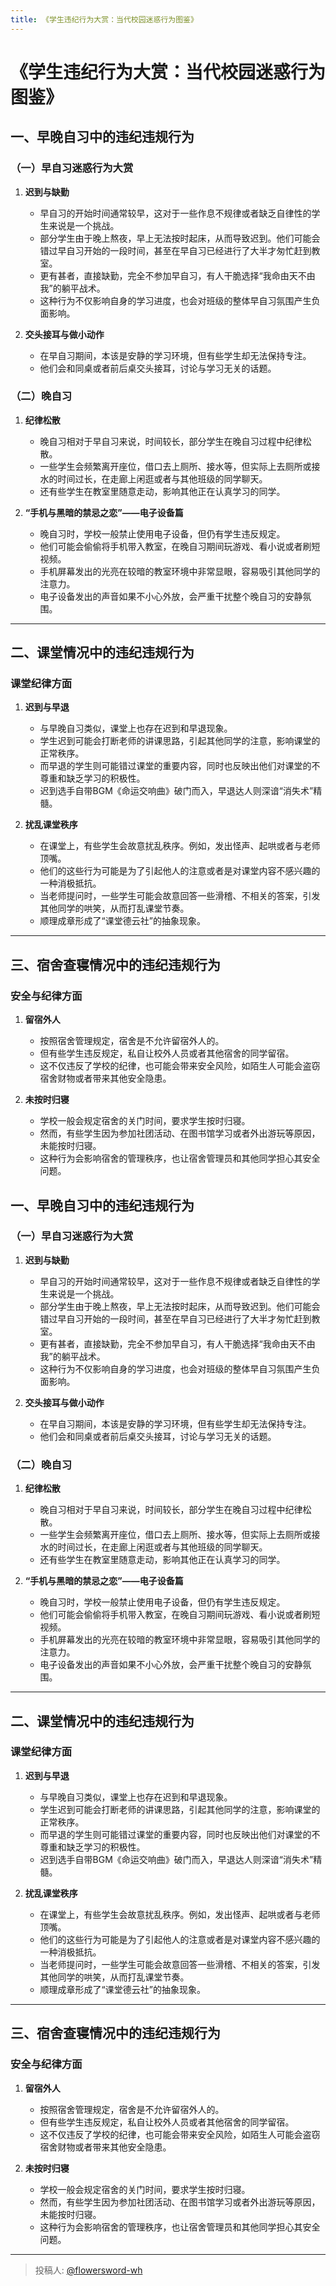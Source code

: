 ```yaml
---
title: 《学生违纪行为大赏：当代校园迷惑行为图鉴》
---
```


# 《学生违纪行为大赏：当代校园迷惑行为图鉴》

## 一、早晚自习中的违纪违规行为

### （一）早自习迷惑行为大赏

1. **迟到与缺勤**  
   - 早自习的开始时间通常较早，这对于一些作息不规律或者缺乏自律性的学生来说是一个挑战。  
   - 部分学生由于晚上熬夜，早上无法按时起床，从而导致迟到。他们可能会错过早自习开始的一段时间，甚至在早自习已经进行了大半才匆忙赶到教室。  
   - 更有甚者，直接缺勤，完全不参加早自习，有人干脆选择“我命由天不由我”的躺平战术。  
   - 这种行为不仅影响自身的学习进度，也会对班级的整体早自习氛围产生负面影响。

2. **交头接耳与做小动作**  
   - 在早自习期间，本该是安静的学习环境，但有些学生却无法保持专注。  
   - 他们会和同桌或者前后桌交头接耳，讨论与学习无关的话题。

### （二）晚自习

1. **纪律松散**  
   - 晚自习相对于早自习来说，时间较长，部分学生在晚自习过程中纪律松散。  
   - 一些学生会频繁离开座位，借口去上厕所、接水等，但实际上去厕所或接水的时间过长，在走廊上闲逛或者与其他班级的同学聊天。  
   - 还有些学生在教室里随意走动，影响其他正在认真学习的同学。

2. **“手机与黑暗的禁忌之恋”——电子设备篇**  
   - 晚自习时，学校一般禁止使用电子设备，但仍有学生违反规定。  
   - 他们可能会偷偷将手机带入教室，在晚自习期间玩游戏、看小说或者刷短视频。  
   - 手机屏幕发出的光亮在较暗的教室环境中非常显眼，容易吸引其他同学的注意力。  
   - 电子设备发出的声音如果不小心外放，会严重干扰整个晚自习的安静氛围。

---

## 二、课堂情况中的违纪违规行为

### 课堂纪律方面

1. **迟到与早退**  
   - 与早晚自习类似，课堂上也存在迟到和早退现象。  
   - 学生迟到可能会打断老师的讲课思路，引起其他同学的注意，影响课堂的正常秩序。  
   - 而早退的学生则可能错过课堂的重要内容，同时也反映出他们对课堂的不尊重和缺乏学习的积极性。  
   - 迟到选手自带BGM《命运交响曲》破门而入，早退达人则深谙“消失术”精髓。

2. **扰乱课堂秩序**  
   - 在课堂上，有些学生会故意扰乱秩序。例如，发出怪声、起哄或者与老师顶嘴。  
   - 他们的这些行为可能是为了引起他人的注意或者是对课堂内容不感兴趣的一种消极抵抗。  
   - 当老师提问时，一些学生可能会故意回答一些滑稽、不相关的答案，引发其他同学的哄笑，从而打乱课堂节奏。  
   - 顺理成章形成了“课堂德云社”的抽象现象。

---

## 三、宿舍查寝情况中的违纪违规行为

### 安全与纪律方面

1. **留宿外人**  
   - 按照宿舍管理规定，宿舍是不允许留宿外人的。  
   - 但有些学生违反规定，私自让校外人员或者其他宿舍的同学留宿。  
   - 这不仅违反了学校的纪律，也可能会带来安全风险，如陌生人可能会盗窃宿舍财物或者带来其他安全隐患。

2. **未按时归寝**  
   - 学校一般会规定宿舍的关门时间，要求学生按时归寝。  
   - 然而，有些学生因为参加社团活动、在图书馆学习或者外出游玩等原因，未能按时归寝。  
   - 这种行为会影响宿舍的管理秩序，也让宿舍管理员和其他同学担心其安全问题。
## 一、早晚自习中的违纪违规行为

### （一）早自习迷惑行为大赏

1. **迟到与缺勤**  
   - 早自习的开始时间通常较早，这对于一些作息不规律或者缺乏自律性的学生来说是一个挑战。  
   - 部分学生由于晚上熬夜，早上无法按时起床，从而导致迟到。他们可能会错过早自习开始的一段时间，甚至在早自习已经进行了大半才匆忙赶到教室。  
   - 更有甚者，直接缺勤，完全不参加早自习，有人干脆选择“我命由天不由我”的躺平战术。  
   - 这种行为不仅影响自身的学习进度，也会对班级的整体早自习氛围产生负面影响。

2. **交头接耳与做小动作**  
   - 在早自习期间，本该是安静的学习环境，但有些学生却无法保持专注。  
   - 他们会和同桌或者前后桌交头接耳，讨论与学习无关的话题。

### （二）晚自习

1. **纪律松散**  
   - 晚自习相对于早自习来说，时间较长，部分学生在晚自习过程中纪律松散。  
   - 一些学生会频繁离开座位，借口去上厕所、接水等，但实际上去厕所或接水的时间过长，在走廊上闲逛或者与其他班级的同学聊天。  
   - 还有些学生在教室里随意走动，影响其他正在认真学习的同学。

2. **“手机与黑暗的禁忌之恋”——电子设备篇**  
   - 晚自习时，学校一般禁止使用电子设备，但仍有学生违反规定。  
   - 他们可能会偷偷将手机带入教室，在晚自习期间玩游戏、看小说或者刷短视频。  
   - 手机屏幕发出的光亮在较暗的教室环境中非常显眼，容易吸引其他同学的注意力。  
   - 电子设备发出的声音如果不小心外放，会严重干扰整个晚自习的安静氛围。

---

## 二、课堂情况中的违纪违规行为

### 课堂纪律方面

1. **迟到与早退**  
   - 与早晚自习类似，课堂上也存在迟到和早退现象。  
   - 学生迟到可能会打断老师的讲课思路，引起其他同学的注意，影响课堂的正常秩序。  
   - 而早退的学生则可能错过课堂的重要内容，同时也反映出他们对课堂的不尊重和缺乏学习的积极性。  
   - 迟到选手自带BGM《命运交响曲》破门而入，早退达人则深谙“消失术”精髓。

2. **扰乱课堂秩序**  
   - 在课堂上，有些学生会故意扰乱秩序。例如，发出怪声、起哄或者与老师顶嘴。  
   - 他们的这些行为可能是为了引起他人的注意或者是对课堂内容不感兴趣的一种消极抵抗。  
   - 当老师提问时，一些学生可能会故意回答一些滑稽、不相关的答案，引发其他同学的哄笑，从而打乱课堂节奏。  
   - 顺理成章形成了“课堂德云社”的抽象现象。

---

## 三、宿舍查寝情况中的违纪违规行为

### 安全与纪律方面

1. **留宿外人**  
   - 按照宿舍管理规定，宿舍是不允许留宿外人的。  
   - 但有些学生违反规定，私自让校外人员或者其他宿舍的同学留宿。  
   - 这不仅违反了学校的纪律，也可能会带来安全风险，如陌生人可能会盗窃宿舍财物或者带来其他安全隐患。

2. **未按时归寝**  
   - 学校一般会规定宿舍的关门时间，要求学生按时归寝。  
   - 然而，有些学生因为参加社团活动、在图书馆学习或者外出游玩等原因，未能按时归寝。  
   - 这种行为会影响宿舍的管理秩序，也让宿舍管理员和其他同学担心其安全问题。

---

> 投稿人: [@flowersword-wh](https://github.com/flowersword-wh)
